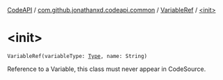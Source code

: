 [CodeAPI](../../index.md) / [com.github.jonathanxd.codeapi.common](../index.md) / [VariableRef](index.md) / [&lt;init&gt;](.)

# &lt;init&gt;

`VariableRef(variableType: `[`Type`](http://docs.oracle.com/javase/6/docs/api/java/lang/reflect/Type.html)`, name: String)`

Reference to a Variable, this class must never appear in CodeSource.

